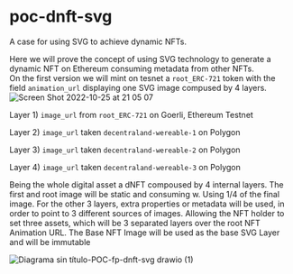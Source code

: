 # poc-dnft-svg
A case for using SVG to achieve dynamic NFTs. 

Here we will prove the concept of using SVG technology to generate a dynamic NFT on Ethereum consuming metadata from other NFTs.  
On the first version we will mint on tesnet a `root_ERC-721` token with the field `animation_url` displaying one SVG image compused by 4 layers.
![Screen Shot 2022-10-25 at 21 05 07](https://user-images.githubusercontent.com/65098295/197904247-1199aa48-73b1-4cb6-b13c-de54f9353574.png)

Layer 1) `image_url` from `root_ERC-721` on Goerli, Ethereum Testnet

Layer 2) `image_url` taken `decentraland-wereable-1` on Polygon 

Layer 3) `image_url` taken `decentraland-wereable-2` on Polygon

Layer 4) `image_url` taken `decentraland-wereable-3` on Polygon


Being the whole digital asset a dNFT compoused by 4 internal layers. 
The first and root image will be static and consuming  w. Using 1/4 of the final image.
For the other 3 layers, extra properties or metadata will be used, in order to point to 3 different sources of images.
Allowing the NFT holder to set three assets, which will be 3 separated layers over the root NFT Animation URL.
The Base NFT Image will be used as the base SVG Layer and will be immutable

![Diagrama sin título-POC-fp-dnft-svg drawio (1)](https://user-images.githubusercontent.com/11360704/197374318-9642c46c-0d6e-4604-a011-fe4704835d28.png)
